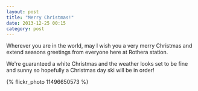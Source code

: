 ```yaml
---
layout: post
title: "Merry Christmas!"
date: 2013-12-25 00:15
category: post
---
```


Wherever you are in the world, may I wish you a very merry Christmas and extend seasons greetings from everyone here at Rothera station.

We're guaranteed a white Christmas and the weather looks set to be fine and sunny so hopefully a Christmas day ski will be in order!

{% flickr_photo 11496650573 %}
